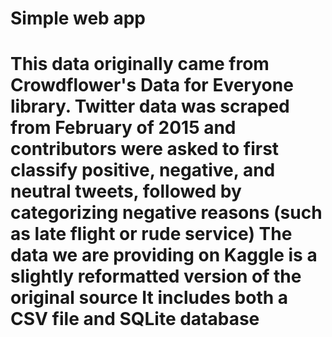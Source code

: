 # Simple web app
# This data originally came from Crowdflower's Data for Everyone library. Twitter data was scraped from February of 2015 and contributors were asked to first classify positive, negative, and neutral tweets, followed by categorizing negative reasons (such as late flight or rude service) The data we are providing on Kaggle is a slightly reformatted version of the original source It includes both a CSV file and SQLite database

